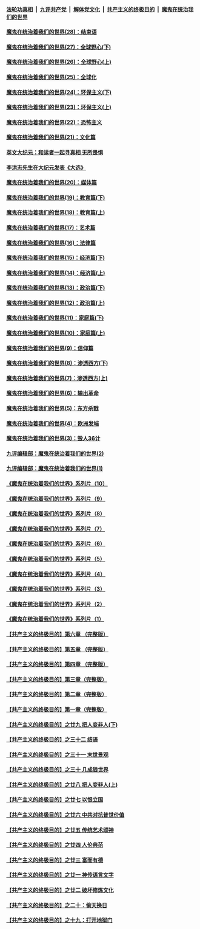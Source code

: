 ####  [法轮功真相](../../../../basic/blob/master/README.md?t=02182031) &nbsp;|&nbsp; [九评共产党](../../../../9ping.md/blob/master/README.md?t=02182031) &nbsp;|&nbsp; [解体党文化](../../../../jtdwh.md/blob/master/README.md?t=02182031)  &nbsp;|&nbsp; [共产主义的终极目的](../../../../gczydzjmd.md/blob/master/README.md?t=02182031) &nbsp;|&nbsp; [魔鬼在统治我们的世界](../../../../mgztzwmdsj.md/blob/master/README.md?t=02182031) 

#### [魔鬼在统治着我们的世界(28)：结束语](../pages/nsc422/n10936246.md?t=02182031) 

#### [魔鬼在统治着我们的世界(27)：全球野心(下)](../pages/nsc422/n10928319.md?t=02182031) 

#### [魔鬼在统治着我们的世界(26)：全球野心(上)](../pages/nsc422/n10900318.md?t=02182031) 

#### [魔鬼在统治着我们的世界(25)：全球化](../pages/nsc422/n10788205.md?t=02182031) 

#### [魔鬼在统治着我们的世界(24)：环保主义(下)](../pages/nsc422/n10695307.md?t=02182031) 

#### [魔鬼在统治着我们的世界(23)：环保主义(上)](../pages/nsc422/n10688613.md?t=02182031) 

#### [魔鬼在统治着我们的世界(22)：恐怖主义](../pages/nsc422/n10614727.md?t=02182031) 

#### [魔鬼在统治着我们的世界(21)：文化篇](../pages/nsc422/n10597706.md?t=02182031) 

#### [英文大纪元：和读者一起寻真相 无所畏惧](../pages/nsc422/n12542027.md?t=02182031) 

#### [李洪志先生在大纪元发表《大选》](../pages/nsc422/n12534746.md?t=02182031) 

#### [魔鬼在统治着我们的世界(20)：媒体篇](../pages/nsc422/n10586579.md?t=02182031) 

#### [魔鬼在统治着我们的世界(19)：教育篇(下)](../pages/nsc422/n10564808.md?t=02182031) 

#### [魔鬼在统治着我们的世界(18)：教育篇(上)](../pages/nsc422/n10526970.md?t=02182031) 

#### [魔鬼在统治着我们的世界(17)：艺术篇](../pages/nsc422/n10499093.md?t=02182031) 

#### [魔鬼在统治着我们的世界(16)：法律篇](../pages/nsc422/n10485969.md?t=02182031) 

#### [魔鬼在统治着我们的世界(15)：经济篇(下)](../pages/nsc422/n10469975.md?t=02182031) 

#### [魔鬼在统治着我们的世界(14)：经济篇(上)](../pages/nsc422/n10457370.md?t=02182031) 

#### [魔鬼在统治着我们的世界(13)：政治篇(下)](../pages/nsc422/n10448270.md?t=02182031) 

#### [魔鬼在统治着我们的世界(12)：政治篇(上)](../pages/nsc422/n10444576.md?t=02182031) 

#### [魔鬼在统治着我们的世界(11)：家庭篇(下)](../pages/nsc422/n10440961.md?t=02182031) 

#### [魔鬼在统治着我们的世界(10)：家庭篇(上)](../pages/nsc422/n10435448.md?t=02182031) 

#### [魔鬼在统治着我们的世界(9)：信仰篇](../pages/nsc422/n10432159.md?t=02182031) 

#### [魔鬼在统治着我们的世界(8)：渗透西方(下)](../pages/nsc422/n10429603.md?t=02182031) 

#### [魔鬼在统治着我们的世界(7)：渗透西方(上)](../pages/nsc422/n10426013.md?t=02182031) 

#### [魔鬼在统治着我们的世界(6)：输出革命](../pages/nsc422/n10421536.md?t=02182031) 

#### [魔鬼在统治着我们的世界(5)：东方杀戮](../pages/nsc422/n10417707.md?t=02182031) 

#### [魔鬼在统治着我们的世界(4)：欧洲发端](../pages/nsc422/n10414890.md?t=02182031) 

#### [魔鬼在统治着我们的世界(3)：毁人36计](../pages/nsc422/n10411583.md?t=02182031) 

#### [九评编辑部：魔鬼在统治着我们的世界(2)](../pages/nsc422/n10410036.md?t=02182031) 

#### [九评编辑部：魔鬼在统治着我们的世界(1)](../pages/nsc422/n10406825.md?t=02182031) 

#### [《魔鬼在统治着我们的世界》系列片（10）](../pages/nsc422/n12292670.md?t=02182031) 

#### [《魔鬼在统治着我们的世界》系列片（9）](../pages/nsc422/n12290859.md?t=02182031) 

#### [《魔鬼在统治着我们的世界》系列片（8）](../pages/nsc422/n12287445.md?t=02182031) 

#### [《魔鬼在统治着我们的世界》系列片（7）](../pages/nsc422/n12283425.md?t=02182031) 

#### [《魔鬼在统治着我们的世界》系列片（6）](../pages/nsc422/n12282314.md?t=02182031) 

#### [《魔鬼在统治着我们的世界》系列片（5）](../pages/nsc422/n12281419.md?t=02182031) 

#### [《魔鬼在统治着我们的世界》系列片（4）](../pages/nsc422/n12274024.md?t=02182031) 

#### [《魔鬼在统治着我们的世界》系列片（3）](../pages/nsc422/n12271322.md?t=02182031) 

#### [《魔鬼在统治着我们的世界》系列片（2）](../pages/nsc422/n12269049.md?t=02182031) 

#### [《魔鬼在统治着我们的世界》系列片（1）](../pages/nsc422/n12267575.md?t=02182031) 

#### [【共产主义的终极目的】第六章 （完整版）](../pages/nsc422/n11428913.md?t=02182031) 

#### [【共产主义的终极目的】第五章 （完整版）](../pages/nsc422/n11428912.md?t=02182031) 

#### [【共产主义的终极目的】第四章 （完整版）](../pages/nsc422/n11428907.md?t=02182031) 

#### [【共产主义的终极目的】第三章（完整版）](../pages/nsc422/n11428848.md?t=02182031) 

#### [【共产主义的终极目的】第二章（完整版）](../pages/nsc422/n11428831.md?t=02182031) 

#### [【共产主义的终极目的】第一章（完整版）](../pages/nsc422/n11417651.md?t=02182031) 

#### [【共产主义的终极目的】之廿九 把人变非人(下)](../pages/nsc422/n11344140.md?t=02182031) 

#### [【共产主义的终极目的】之三十二 结语](../pages/nsc422/n11360535.md?t=02182031) 

#### [【共产主义的终极目的】之三十一 末世景观](../pages/nsc422/n11351129.md?t=02182031) 

#### [【共产主义的终极目的】之三十 几成狼世界](../pages/nsc422/n11348280.md?t=02182031) 

#### [【共产主义的终极目的】之廿八 把人变非人(上)](../pages/nsc422/n11340492.md?t=02182031) 

#### [【共产主义的终极目的】之廿七 以恨立国](../pages/nsc422/n11336944.md?t=02182031) 

#### [【共产主义的终极目的】之廿六 中共对抗普世价值](../pages/nsc422/n11324785.md?t=02182031) 

#### [【共产主义的终极目的】之廿五 传统艺术颂神](../pages/nsc422/n11296396.md?t=02182031) 

#### [【共产主义的终极目的】之廿四 人伦典范](../pages/nsc422/n11296397.md?t=02182031) 

#### [【共产主义的终极目的】之廿三 富而有德](../pages/nsc422/n11283598.md?t=02182031) 

#### [【共产主义的终极目的】之廿一 神传语言文字](../pages/nsc422/n11263265.md?t=02182031) 

#### [【共产主义的终极目的】之廿二 破坏修炼文化](../pages/nsc422/n11245728.md?t=02182031) 

#### [【共产主义的终极目的】之二十：偷天换日](../pages/nsc422/n11238846.md?t=02182031) 

#### [【共产主义的终极目的】之十九：打开地狱门](../pages/nsc422/n11206376.md?t=02182031) 

